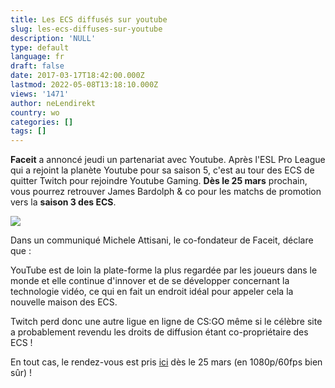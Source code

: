 ```yaml
---
title: Les ECS diffusés sur youtube
slug: les-ecs-diffuses-sur-youtube
description: 'NULL'
type: default
language: fr
draft: false
date: 2017-03-17T18:42:00.000Z
lastmod: 2022-05-08T13:18:10.000Z
views: '1471'
author: neLendirekt
country: wo
categories: []
tags: []
---
```

**Faceit** a annoncé jeudi un partenariat avec Youtube. Après l'ESL Pro League qui a rejoint la planète Youtube pour sa saison 5, c'est au tour des ECS de quitter Twitch pour rejoindre Youtube Gaming. **Dès le 25 mars** prochain, vous pourrez retrouver James Bardolph & co pour les matchs de promotion vers la **saison 3 des ECS**.

![](/storage/images/58cc2dafb4993_ecs-x-ytjpg.jpg)

Dans un communiqué Michele Attisani, le co-fondateur de Faceit, déclare que :

YouTube est de loin la plate-forme la plus regardée par les joueurs dans le monde et elle continue d'innover et de se développer concernant la technologie vidéo, ce qui en fait un endroit idéal pour appeler cela la nouvelle maison des ECS. 

Twitch perd donc une autre ligue en ligne de CS:GO même si le célèbre site a probablement revendu les droits de diffusion étant co-propriétaire des ECS !

En tout cas, le rendez-vous est pris [ici](https://www.youtube.com/faceit) dès le 25 mars (en 1080p/60fps bien sûr) ! 
